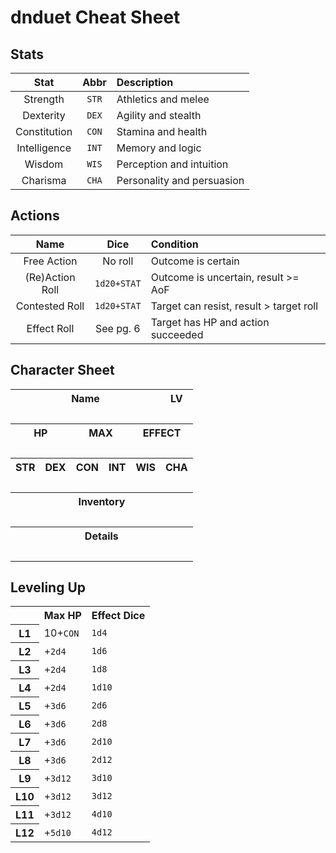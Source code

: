 # dnduet Cheat Sheet

## Stats
| Stat | Abbr | Description |
|:---:|:---:|:--- |
| Strength | `STR` | Athletics and melee |
| Dexterity | `DEX` | Agility and stealth |
| Constitution | `CON` | Stamina and health |
| Intelligence | `INT` | Memory and logic |
| Wisdom | `WIS` | Perception and intuition |
| Charisma | `CHA` | Personality and persuasion |


## Actions
| Name | Dice | Condition |
|:---:|:---:|:--- |
| Free Action | No roll | Outcome is certain |
| (Re)Action Roll | `1d20+STAT` | Outcome is uncertain, result >= AoF |
| Contested Roll | `1d20+STAT` | Target can resist, result > target roll |
| Effect Roll | See pg. 6 | Target has HP and action succeeded |


## Character Sheet
<table><tr><th colspan="5">Name</th><th>LV</th></tr><tr><td colspan="5">&nbsp;</td><td>&nbsp;</td></tr><tr><th colspan="2">HP</th><th colspan="2">MAX</th><th colspan="2">EFFECT</th></tr><tr><td colspan="2">&nbsp;</td><td colspan="2">&nbsp;</td><td colspan="2">&nbsp;</td></tr><tr><th>STR</th><th>DEX</th><th>CON</th><th>INT</th><th>WIS</th><th>CHA</th></tr><tr><td>&nbsp;</td><td>&nbsp;</td><td>&nbsp;</td><td>&nbsp;</td><td>&nbsp;</td><td>&nbsp;</td></tr><tr><th colspan="6">Inventory</th></tr><tr><td colspan="6">&nbsp;</td></tr><tr><th colspan="6">Details</th></tr><tr><td colspan="6">&nbsp;</td></tr></table>

## Leveling Up

<table><tr><th></th><th>Max HP</th><th>Effect Dice</th></tr><tr><th>L1</th><td>10+<code>CON</code></td><td><code>1d4</code></td></tr><tr><th>L2</th><td>+<code>2d4</code></td><td><code>1d6</code></td></tr><tr><th>L3</th><td>+<code>2d4</code></td><td><code>1d8</code></td></tr><tr><th>L4</th><td>+<code>2d4</code></td><td><code>1d10</code></td></tr><tr><th>L5</th><td>+<code>3d6</code></td><td><code>2d6</code></td></tr><tr><th>L6</th><td>+<code>3d6</code></td><td><code>2d8</code></td></tr><tr><th>L7</th><td>+<code>3d6</code></td><td><code>2d10</code></td></tr><tr><th>L8</th><td>+<code>3d6</code></td><td><code>2d12</code></td></tr><tr><th>L9</th><td>+<code>3d12</code></td><td><code>3d10</code></td></tr><tr><th>L10</th><td>+<code>3d12</code></td><td><code>3d12</code></td></tr><tr><th>L11</th><td>+<code>3d12</code></td><td><code>4d10</code></td></tr><tr><th>L12</th><td>+<code>5d10</code></td><td><code>4d12</code></td></tr></table>
